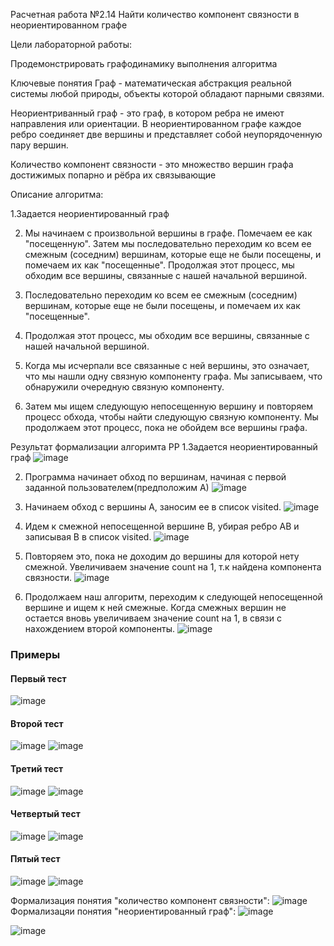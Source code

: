 Расчетная работа
№2.14
Найти количество компонент связности в неориентированном графе

Цели лабораторной работы:

Продемонстрировать графодинамику выполнения алгоритма

Ключевые понятия
Граф - математическая абстракция реальной системы любой природы, объекты которой обладают парными связями.

Неориентриванный граф  - это граф, в котором ребра не имеют направления или ориентации. В неориентированном графе каждое ребро соединяет две вершины и представляет собой неупорядоченную пару вершин.

Количество компонент связности - это множество вершин графа достижимых попарно и рёбра их связывающие

Описание алгоритма:

1.Задается неориентированный граф

2. Мы начинаем с произвольной вершины в графе. Помечаем ее как "посещенную". Затем мы последовательно переходим ко всем ее смежным (соседним) вершинам, которые еще не были посещены, и помечаем их как "посещенные". Продолжая этот процесс, мы обходим все вершины, связанные с нашей начальной вершиной.

3. Последовательно переходим ко всем ее смежным (соседним) вершинам, которые еще не были посещены, и помечаем их как "посещенные".

4. Продолжая этот процесс, мы обходим все вершины, связанные с нашей начальной вершиной.

5. Когда мы исчерпали все связанные с ней вершины, это означает, что мы нашли одну связную компоненту графа. Мы записываем, что обнаружили очередную связную компоненту.

6. Затем мы ищем следующую непосещенную вершину и повторяем процесс обхода, чтобы найти следующую связную компоненту. Мы продолжаем этот процесс, пока не обойдем все вершины графа.

Результат формализации алгоримта РР
1.Задается неориентированный граф
![image](https://github.com/iis-32170x/RPIIS/assets/148707516/5c9bdb8d-3c3d-4398-bf5f-59a624c79de2)


2. Программа начинает обход по вершинам, начиная с первой заданной пользователем(предположим А)
![image](https://github.com/iis-32170x/RPIIS/assets/148707516/123ef147-a0f1-46c7-ab6c-d05dd575a034)


3. Начинаем обход с вершины A, заносим ее в список visited.
![image](https://github.com/iis-32170x/RPIIS/assets/148707516/023db1e6-0c4a-4e6b-906e-516802158633)



4. Идем к cмежной непосещенной вершине B, убирая ребро AB и записывая B в список visited.
![image](https://github.com/iis-32170x/RPIIS/assets/148707516/46fb11d9-b8c6-41cc-b333-c0bc770e3f88)



5. Повторяем это, пока не доходим до вершины для которой нету смежной. Увеличиваем значение count на 1, т.к найдена компонента связности.
![image](https://github.com/iis-32170x/RPIIS/assets/148707516/0b5ee7ec-7eb2-4dfa-9fb3-e0f831bcde6d)



6. Продолжаем наш алгоритм, переходим к следующей непосещенной вершине и ищем к ней смежные. Когда смежных вершин не остается вновь увеличиваем значение count на 1, в связи с нахождением второй компоненты. 
![image](https://github.com/iis-32170x/RPIIS/assets/148707516/dde23b31-d895-41bf-9ccd-f393817fb822)

### Примеры
#### Первый тест
![image](https://github.com/iis-32170x/RPIIS/assets/148707516/ce483dd4-ffd3-4858-91a2-c17aef56f9a7)

#### Второй тест
![image](https://github.com/iis-32170x/RPIIS/assets/148707516/d9fcb4cf-3231-44d1-873c-04fbb84796a6)
![image](https://github.com/iis-32170x/RPIIS/assets/148707516/4b75599d-de84-4a8e-a525-9d12b2444cf1)



#### Третий тест
![image](https://github.com/iis-32170x/RPIIS/assets/148707516/a0b64d79-5704-4a3c-963f-54234d0398a1)
![image](https://github.com/iis-32170x/RPIIS/assets/148707516/55d3fd76-d208-4bd6-b294-7191de46da4d)

#### Четвертый тест
![image](https://github.com/iis-32170x/RPIIS/assets/148707516/63d4c743-1d0d-48b8-b6b0-0a7a6ffd22ed)
![image](https://github.com/iis-32170x/RPIIS/assets/148707516/8d715a04-4c55-4782-900f-ea6531a23fab)

#### Пятый тест
![image](https://github.com/iis-32170x/RPIIS/assets/148707516/d2918eb4-eb5d-4b27-b160-48994654d0ca)
![image](https://github.com/iis-32170x/RPIIS/assets/148707516/72cd47d3-19a4-44b8-b10d-dd00149909d2)

Формализация понятия "количество компонент связности":
![image](https://github.com/iis-32170x/RPIIS/assets/148707516/cb8a791f-c29d-4925-a13e-535af4966f36)
Формализацяи понятия "неориентированный граф":
![image](https://github.com/iis-32170x/RPIIS/assets/148707516/0a05ead9-85a0-4486-a262-4fe6f790ac6c)


![image](https://github.com/iis-32170x/RPIIS/assets/148707516/e54b17bd-bb97-4a1a-93fb-77108238dc9c)









